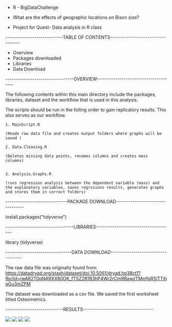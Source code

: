 - R - BigDataChallenge

- What are the effects of geographic locations on Bison size? 

- Project for Quest- Data analysis in R class 

----------------------------TABLE OF CONTENTS----------------------------------

- Overview
- Packages downloaded
- Libraries
- Data Download 

---------------------------------OVERVIEW--------------------------------------

The following contents within this main directory include the packages, 
libraries, dataset and the workflow that is used in this analysis. 

The scripts should be run in the folling order to gain replicatory results. This also serves as our workflow.

    1. MainScript.R
    
    (Reads raw data file and creates output folders where graphs will be saved )

    2. Data.Cleaning.R
    
    (Deletes missing data points, renames columns and creates mass columns)


    3. Analysis.Graphs.R
    
    (runs regression analysis between the dependent variable (mass) and the explanatory variables, saves regrssions results, generates graphs and stores them in correct folders)

------------------------------PACKAGE DOWNLOAD---------------------------------

install.packages("tidyverse")

---------------------------------LIBRARIES-------------------------------------

library (tidyverse)

--------------------------------DATA DOWNLOAD-----------------------------------

The raw data file was originally found from:
     https://datadryad.org/stash/dataset/doi:10.5061/dryad.hp38ct1?fbclid=IwAR2T0qNARXX80OK_fTSZ2B1B3hP4Wr2rCm9BawzTMmfgRSiTTihqGu3mZPM 
     
The dataset was downloaded as a csv file. We saved the first worksheet titled Osteometrics. 


----------------------------RESULTS----------------------------------

![](4.Graphs/Elevation.png=250x250) ![](4.Graphs/Latitude.png=250x250) ![](4.Graphs/Longitude.png=250x250) ![](4.Graphs/Temperature.png=250x250)
